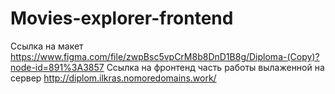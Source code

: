 # Movies-explorer-frontend
Ссылка на макет
https://www.figma.com/file/zwpBsc5vpCrM8b8DnD1B8g/Diploma-(Copy)?node-id=891%3A3857
Ссылка на фронтенд часть работы вылаженной на сервер
http://diplom.ilkras.nomoredomains.work/
